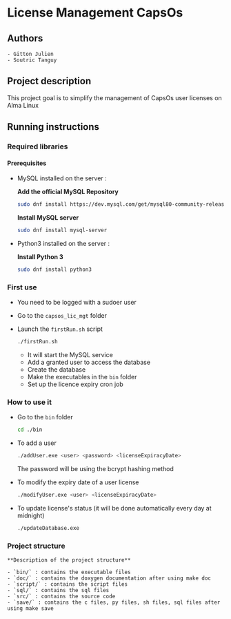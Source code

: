 # License Management CapsOs

## Authors

    - Gitton Julien
    - Soutric Tanguy

## Project description

This project goal is to simplify the management of CapsOs user licenses on Alma Linux

## Running instructions

### Required libraries

#### Prerequisites

- MySQL installed on the server :

    **Add the official MySQL Repository**
    ```sh
    sudo dnf install https://dev.mysql.com/get/mysql80-community-release-el8-3.noarch.rpm
    ```

    **Install MySQL server**
    ```sh
    sudo dnf install mysql-server
    ```

- Python3 installed on the server :

    **Install Python 3**
    ```sh
    sudo dnf install python3
    ```

### First use

- You need to be logged with a sudoer user

- Go to the `capsos_lic_mgt` folder

- Launch the `firstRun.sh` script
    ```sh
    ./firstRun.sh
    ```

    - It will start the MySQL service
    - Add a granted user to access the database
    - Create the database
    - Make the executables in the `bin` folder
    - Set up the licence expiry cron job

### How to use it

- Go to the `bin` folder
    ```sh
    cd ./bin
    ```

- To add a user
    ```sh
    ./addUser.exe <user> <password> <licenseExpiracyDate>
    ```
    The password will be using the bcrypt hashing method

- To modify the expiry date of a user license
    ```sh
    ./modifyUser.exe <user> <licenseExpiracyDate>
    ```

- To update license's status (it will be done automatically every day at midnight)
    ```sh 
    ./updateDatabase.exe
    ```

### Project structure

    **Description of the project structure**

    - `bin/` : contains the executable files
    - `doc/` : contains the doxygen documentation after using make doc
    - `script/` : contains the script files
    - `sql/` : contains the sql files
    - `src/` : contains the source code
    - `save/` : contains the c files, py files, sh files, sql files after using make save
